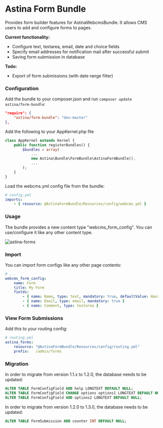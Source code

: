 Astina Form Bundle
================

Provides form builder features for AstinaWebcmsBundle. It allows CMS users to add and configure forms to pages.

**Current functionality:**
- Configure text, textarea, email, date and choice fields
- Specify email addresses for notification mail after successful submit
- Saving form submission in database

**Todo:**
- Export of form submissions (with date range filter)

### Configuration

Add the bundle to your composer.json and run `composer update astina/form-bundle`:

```json
"require": {
    "astina/form-bundle": "dev-master"
},
```

Add the following to your AppKernel.php file

```php
class AppKernel extends Kernel {
    public function registerBundles() {
        $bundles = array(
            ...
            new Astina\Bundle\FormBundle\AstinaFormBundle(),
            ...
        );
    }
}
```

Load the webcms.yml config file from the bundle:

```yml
# config.yml
imports:
    - { resource: @AstinaFormBundle/Resources/config/webcms.yml }
```

### Usage

The bundle provides a new content type "webcms_form_config". You can use/configure it like any other content type.

![astina-forms](https://cloud.githubusercontent.com/assets/886082/4114710/e91acae8-326c-11e4-8e7d-272e36929bb5.png)


### Import

You can import form configs like any other page contents:

```yml
# ...
webcms_form_config:
    name: Form
    title: My Form
    fields:
        - { name: Name, type: text, mandatory: true, defaultValue: Hans }
        - { name: Email, type: email, mandatory: true }
        - { name: Comment, type: textarea }
```

### View Form Submissions

Add this to your routing config:

```yml
# routing.yml
astina_forms:
    resource: "@AstinaFormBundle/Resources/config/routing.yml"
    prefix:   /admin/forms
```

### Migration

In order to migrate from version 1.1.x to 1.2.0, the database needs to be updated:

```sql
ALTER TABLE FormConfigField ADD help LONGTEXT DEFAULT NULL;
ALTER TABLE FormConfigField CHANGE options options1 LONGTEXT DEFAULT NULL;
ALTER TABLE FormConfigField ADD options2 LONGTEXT DEFAULT NULL;
```

In order to migrate from version 1.2.0 to 1.3.0, the database needs to be updated:

```sql
ALTER TABLE FormSubmission ADD counter INT DEFAULT NULL;
```
